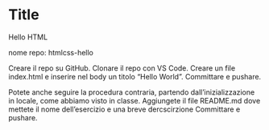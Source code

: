 Title
===
Hello HTML

nome repo: htmlcss-hello



Creare il repo su GitHub.
Clonare il repo con VS Code.
Creare un file index.html e inserire nel body un titolo “Hello World”.
Committare e pushare.

Potete anche seguire la procedura contraria, partendo dall’inizializzazione in locale, come abbiamo visto in classe.
Aggiungete il file README.md dove mettete il nome dell’esercizio e una breve dercscirzione
Committare e pushare.